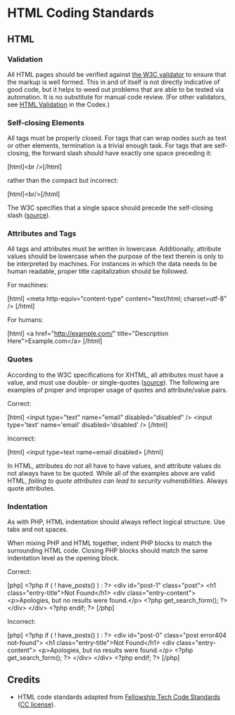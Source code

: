 # HTML Coding Standards

## HTML

### Validation
All HTML pages should be verified against [the W3C validator](https://validator.w3.org/) to ensure that the markup is well formed. This in and of itself is not directly indicative of good code, but it helps to weed out problems that are able to be tested via automation. It is no substitute for manual code review. (For other validators, see [HTML Validation](https://codex.wordpress.org/Validating_a_Website#HTML_-_Validation) in the Codex.)

### Self-closing Elements

All tags must be properly closed. For tags that can wrap nodes such as text or other elements, termination is a trivial enough task. For tags that are self-closing, the forward slash should have exactly one space preceding it:

[html]&lt;br /&gt;[/html]

rather than the compact but incorrect:

[html]&lt;br/&gt;[/html]

The W3C specifies that a single space should precede the self-closing slash ([source](https://w3.org/TR/xhtml1/#C_2)).

### Attributes and Tags

All tags and attributes must be written in lowercase. Additionally, attribute values should be lowercase when the purpose of the text therein is only to be interpreted by machines. For instances in which the data needs to be human readable, proper title capitalization should be followed.

For machines:

[html]
&lt;meta http-equiv="content-type" content="text/html; charset=utf-8" /&gt;
[/html]

For humans:

[html]
&lt;a href="http://example.com/" title="Description Here"&gt;Example.com&lt;/a&gt;
[/html]

### Quotes

According to the W3C specifications for XHTML, all attributes must have a value, and must use double- or single-quotes ([source](https://www.w3.org/TR/xhtml1/#h-4.4)). The following are examples of proper and improper usage of quotes and attribute/value pairs.

Correct:

[html]
&lt;input type="text" name="email" disabled="disabled" /&gt;
&lt;input type='text' name='email' disabled='disabled' /&gt;
[/html]

Incorrect:

[html]
&lt;input type=text name=email disabled&gt;
[/html]

In HTML, attributes do not all have to have values, and attribute values do not always have to be quoted. While all of the examples above are valid HTML, _failing to quote attributes can lead to security vulnerabilities_. Always quote attributes.

### Indentation

As with PHP, HTML indentation should always reflect logical structure. Use tabs and not spaces.

When mixing PHP and HTML together, indent PHP blocks to match the surrounding HTML code. Closing PHP blocks should match the same indentation level as the opening block.

Correct:

[php]
&lt;?php if ( ! have_posts() ) : ?&gt;
&lt;div id="post-1" class="post"&gt;
&lt;h1 class="entry-title"&gt;Not Found&lt;/h1&gt;
&lt;div class="entry-content"&gt;
&lt;p&gt;Apologies, but no results were found.&lt;/p&gt;
&lt;?php get_search_form(); ?&gt;
&lt;/div&gt;
&lt;/div&gt;
&lt;?php endif; ?&gt;
[/php]

Incorrect:

[php]
&lt;?php if ( ! have_posts() ) : ?&gt;
&lt;div id="post-0" class="post error404 not-found"&gt;
&lt;h1 class="entry-title"&gt;Not Found&lt;/h1&gt;
&lt;div class="entry-content"&gt;
&lt;p&gt;Apologies, but no results were found.&lt;/p&gt;
&lt;?php get_search_form(); ?&gt;
&lt;/div&gt;
&lt;/div&gt;
&lt;?php endif; ?&gt;
[/php]

## Credits

- HTML code standards adapted from [Fellowship Tech Code Standards](https://developer.fellowshipone.com/patterns/code.php) ([CC license](https://creativecommons.org/licenses/by-nc-sa/3.0/http://creativecommons.org/licenses/by-nc-sa/3.0/)).
